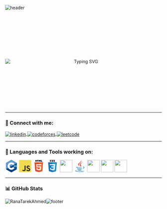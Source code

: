![header](https://capsule-render.vercel.app/api?type=waving&height=300&color=gradient&customColorList=18&text=Welcome%20to%20my%20GitHub!%20💕&textBg=false&fontSize=50&animation=twinkling&fontColor=ffffff)

<div align="center" style="display: flex; justify-content: center; align-items: center; height: 300px; width: 100%; overflow: hidden;">   
  <img
    src="https://readme-typing-svg.herokuapp.com?font=Pacifico&size=30&duration=3000&pause=1000&color=FFB6C1&center=true&vCenter=true&width=800&lines=Welcome+I+am+Rana+Tarek+Ahmed+💻;Fullstack+Developer+%F0%9F%8C%9F;Passionate+about+Coding+and+Design+%F0%9F%93%90"
    alt="Typing SVG"
    style="width: 100%; max-width: 900px; height: auto; text-align: center;"
  />
</div>

---

### 🌸 Connect with me:
<p align="left"> 
  <a href="https://linkedin.com/in/rana-tarek-ahmed-7b53972b7" target="blank">
    <img align="center" src="https://cdn-icons-png.flaticon.com/512/174/174857.png" alt="linkedin" height="30" width="30" />
  </a>
  <a href="https://codeforces.com/profile/RanaTarekAhmed" target="blank">
    <img align="center" src="https://encrypted-tbn0.gstatic.com/images?q=tbn:ANd9GcQFtDsTEfs3adnrB-FjulnTaSH6mMoP_7ea_g&s" alt="codeforces" height="30" width="30" />
  </a>
  <a href="https://www.leetcode.com/RanaTarek" target="blank">
    <img align="center" src="https://cdn.iconscout.com/icon/free/png-256/free-leetcode-3521542-2944960.png" alt="leetcode" height="30" width="30" />
  </a>
</p>

---

### 💖 Languages and Tools working on:
<p align="left"> 
  <a href="#"><img src="https://raw.githubusercontent.com/devicons/devicon/master/icons/cplusplus/cplusplus-original.svg" width="40" height="40" /></a>
  <a href="#"><img src="https://raw.githubusercontent.com/devicons/devicon/master/icons/javascript/javascript-original.svg" width="40" height="40" /></a>
  <a href="#"><img src="https://raw.githubusercontent.com/devicons/devicon/master/icons/html5/html5-original-wordmark.svg" width="40" height="40" /></a>
  <a href="#"><img src="https://raw.githubusercontent.com/devicons/devicon/master/icons/css3/css3-original-wordmark.svg" width="40" height="40" /></a>
  <a href="#"><img src="https://cdn.worldvectorlogo.com/logos/django.svg" width="40" height="40" /></a>
  <a href="#"><img src="https://raw.githubusercontent.com/devicons/devicon/master/icons/java/java-original.svg" width="40" height="40" /></a>
  <a href="#"><img src="https://upload.wikimedia.org/wikipedia/commons/0/0b/Qt_logo_2016.svg" width="40" height="40" /></a>
  <a href="#"><img src="https://www.vectorlogo.zone/logos/figma/figma-icon.svg" width="40" height="40" /></a>
  <a href="#"><img src="https://www.svgrepo.com/show/303229/microsoft-sql-server-logo.svg" width="40" height="40" /></a>
</p>

---

### 📊 GitHub Stats<p align="left">

 
<p><img align="left" src="https://github-readme-stats.vercel.app/api/top-langs?username=RanaTarekAhmed&show_icons=true&locale=en&layout=compact&theme=transparent" alt="RanaTarekAhmed" /></p>



![footer](https://capsule-render.vercel.app/api?type=waving&height=150&color=gradient&customColorList=18&section=footer)






<!--
**RanaTarekAhmed/ranatarekahmed** is a ✨ _special_ ✨ repository because its `README.md` (this file) appears on your GitHub profile.

Here are some ideas to get you started:

- 🔭 I’m currently working on ...
- 🌱 I’m currently learning ...
- 👯 I’m looking to collaborate on ...
- 🤔 I’m looking for help with ...
- 💬 Ask me about ...
- 📫 How to reach me: ...
- 😄 Pronouns: ...
- ⚡ Fun fact: ...
-->
